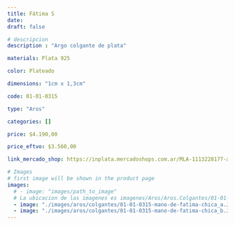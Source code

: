```yaml
---
title: Fátima S
date: 
draft: false

# descripcion
description : "Argo colgante de plata"

materials: Plata 925

color: Plateado

dimensions: "1cm x 1,3cm"

code: 01-01-0315

type: "Aros"

categories: []

price: $4.190,00

price_eftvo: $3.560,00

link_mercado_shop: https://inplata.mercadoshops.com.ar/MLA-1113228177-aros-de-plata-925-y-cristal-fátima-s-_JM

# Images
# first image will be shown in the product page
images:
  # - image: "images/path_to_image"
  # La ubicacion de las imagenes es imagenes/Aros/Aros.Colgantes/01-01-0315-fatima-s
  - image: "./images/aros/colgantes/01-01-0315-mano-de-fatima-chica_a.JPG"
  - image: "./images/aros/colgantes/01-01-0315-mano-de-fatima-chica_b.JPG"
---
```

